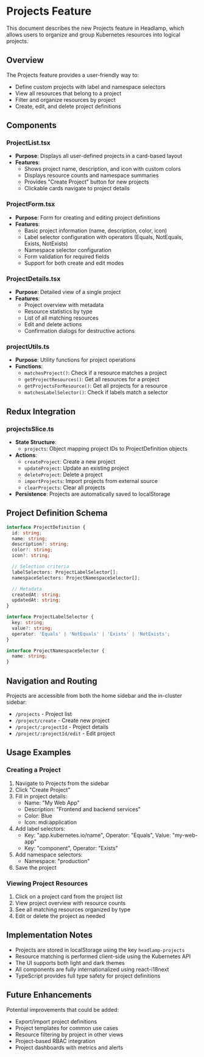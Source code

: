 # Projects Feature

This document describes the new Projects feature in Headlamp, which allows users to organize and group Kubernetes resources into logical projects.

## Overview

The Projects feature provides a user-friendly way to:

- Define custom projects with label and namespace selectors
- View all resources that belong to a project
- Filter and organize resources by project
- Create, edit, and delete project definitions

## Components

### ProjectList.tsx

- **Purpose**: Displays all user-defined projects in a card-based layout
- **Features**:
  - Shows project name, description, and icon with custom colors
  - Displays resource counts and namespace summaries
  - Provides "Create Project" button for new projects
  - Clickable cards navigate to project details

### ProjectForm.tsx

- **Purpose**: Form for creating and editing project definitions
- **Features**:
  - Basic project information (name, description, color, icon)
  - Label selector configuration with operators (Equals, NotEquals, Exists, NotExists)
  - Namespace selector configuration
  - Form validation for required fields
  - Support for both create and edit modes

### ProjectDetails.tsx

- **Purpose**: Detailed view of a single project
- **Features**:
  - Project overview with metadata
  - Resource statistics by type
  - List of all matching resources
  - Edit and delete actions
  - Confirmation dialogs for destructive actions

### projectUtils.ts

- **Purpose**: Utility functions for project operations
- **Functions**:
  - `matchesProject()`: Check if a resource matches a project
  - `getProjectResources()`: Get all resources for a project
  - `getProjectsForResource()`: Get all projects for a resource
  - `matchesLabelSelector()`: Check if labels match a selector

## Redux Integration

### projectsSlice.ts

- **State Structure**:
  - `projects`: Object mapping project IDs to ProjectDefinition objects
- **Actions**:
  - `createProject`: Create a new project
  - `updateProject`: Update an existing project
  - `deleteProject`: Delete a project
  - `importProjects`: Import projects from external source
  - `clearProjects`: Clear all projects
- **Persistence**: Projects are automatically saved to localStorage

## Project Definition Schema

```typescript
interface ProjectDefinition {
  id: string;
  name: string;
  description?: string;
  color?: string;
  icon?: string;

  // Selection criteria
  labelSelectors: ProjectLabelSelector[];
  namespaceSelectors: ProjectNamespaceSelector[];

  // Metadata
  createdAt: string;
  updatedAt: string;
}

interface ProjectLabelSelector {
  key: string;
  value?: string;
  operator: 'Equals' | 'NotEquals' | 'Exists' | 'NotExists';
}

interface ProjectNamespaceSelector {
  name: string;
}
```

## Navigation and Routing

Projects are accessible from both the home sidebar and the in-cluster sidebar:

- `/projects` - Project list
- `/project/create` - Create new project
- `/project/:projectId` - Project details
- `/project/:projectId/edit` - Edit project

## Usage Examples

### Creating a Project

1. Navigate to Projects from the sidebar
2. Click "Create Project"
3. Fill in project details:
   - Name: "My Web App"
   - Description: "Frontend and backend services"
   - Color: Blue
   - Icon: mdi:application
4. Add label selectors:
   - Key: "app.kubernetes.io/name", Operator: "Equals", Value: "my-web-app"
   - Key: "component", Operator: "Exists"
5. Add namespace selectors:
   - Namespace: "production"
6. Save the project

### Viewing Project Resources

1. Click on a project card from the project list
2. View project overview with resource counts
3. See all matching resources organized by type
4. Edit or delete the project as needed

## Implementation Notes

- Projects are stored in localStorage using the key `headlamp-projects`
- Resource matching is performed client-side using the Kubernetes API
- The UI supports both light and dark themes
- All components are fully internationalized using react-i18next
- TypeScript provides full type safety for project definitions

## Future Enhancements

Potential improvements that could be added:

- Export/import project definitions
- Project templates for common use cases
- Resource filtering by project in other views
- Project-based RBAC integration
- Project dashboards with metrics and alerts
